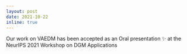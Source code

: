 ```yaml
---
layout: post
date: 2021-10-22
inline: true
---
```


Our work on VAEDM has been accepted as an Oral presentation :sparkles: at the NeurIPS 2021 Workshop on DGM Applications
